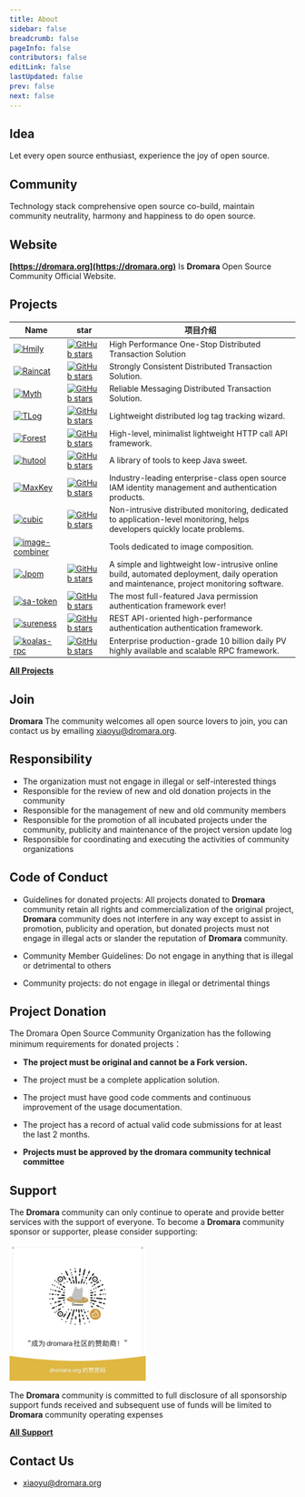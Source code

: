 ```yaml
---
title: About
sidebar: false
breadcrumb: false
pageInfo: false
contributors: false
editLink: false
lastUpdated: false
prev: false
next: false
---
```


## Idea

Let every open source enthusiast, experience the joy of open source.

## Community

Technology stack comprehensive open source co-build, maintain community neutrality, harmony and happiness to do open source.

## Website

**[https://dromara.org](https://dromara.org)** Is **Dromara** Open Source Community Official Website.

## Projects

| Name                                                                                                             | star                                                                                                                                          | 项目介绍                                                                                                                                 |
| ---------------------------------------------------------------------------------------------------------------- | --------------------------------------------------------------------------------------------------------------------------------------------- | ---------------------------------------------------------------------------------------------------------------------------------------- |
| [![Hmily](https://img.shields.io/badge/hmily-blue)](https://github.com/dromara/hmily)                            | [![GitHub stars](https://img.shields.io/github/stars/dromara/hmily?style=flat-square&color=blue)](https://github.com/dromara/hmily)           | High Performance One-Stop Distributed Transaction Solution                                                                               |
| [![Raincat](https://img.shields.io/badge/raincat-blue)](https://github.com/dromara/raincat)                      | [![GitHub stars](https://img.shields.io/github/stars/dromara/raincat?style=flat-square&color=blue)](https://github.com/dromara/raincat)       | Strongly Consistent Distributed Transaction Solution.                                                                                    |
| [![Myth](https://img.shields.io/badge/myth-blue)](https://github.com/dromara/myth)                               | [![GitHub stars](https://img.shields.io/github/stars/dromara/myth?style=flat-square&color=blue)](https://github.com/dromara/myth)             | Reliable Messaging Distributed Transaction Solution.                                                                                     |
| [![TLog](https://img.shields.io/badge/TLog-blue)](https://github.com/dromara/TLog)                               | [![GitHub stars](https://img.shields.io/github/stars/dromara/TLog?style=flat-square&color=blue)](https://github.com/dromara/TLog)             | Lightweight distributed log tag tracking wizard.                                                                                         |
| [![Forest](https://img.shields.io/badge/forest-blue)](https://github.com/dromara/forest)                         | [![GitHub stars](https://img.shields.io/github/stars/dromara/forest?style=flat-square&color=blue)](https://github.com/dromara/forest)         | High-level, minimalist lightweight HTTP call API framework.                                                                              |
| [![hutool](https://img.shields.io/badge/hutool-blue)](https://github.com/dromara/hutool)                         | [![GitHub stars](https://img.shields.io/github/stars/dromara/hutool?style=flat-square&color=blue)](https://github.com/dromara/hutool)         | A library of tools to keep Java sweet.                                                                                                   |
| [![MaxKey](https://img.shields.io/badge/MaxKey-blue)](https://github.com/dromara/MaxKey)                         | [![GitHub stars](https://img.shields.io/github/stars/dromara/MaxKey?style=flat-square&color=blue)](https://github.com/dromara/MaxKey)         | Industry-leading enterprise-class open source IAM identity management and authentication products.                                       |
| [![cubic](https://img.shields.io/badge/cubic-blue)](https://github.com/dromara/cubic)                            | [![GitHub stars](https://img.shields.io/github/stars/dromara/cubic?style=flat-square&color=blue)](https://github.com/dromara/cubic)           | Non-intrusive distributed monitoring, dedicated to application-level monitoring, helps developers quickly locate problems.               |
| [![image-combiner](https://img.shields.io/badge/image-combiner-blue)](https://github.com/dromara/image-combiner) |                                                                                                                                               | Tools dedicated to image composition.                                                                                                    |
| [![Jpom](https://img.shields.io/badge/Jpom-blue)](https://github.com/dromara/Jpom)                               | [![GitHub stars](https://img.shields.io/github/stars/dromara/Jpom?style=flat-square&color=blue)](https://github.com/dromara/Jpom)             | A simple and lightweight low-intrusive online build, automated deployment, daily operation and maintenance, project monitoring software. |
| [![sa-token](https://img.shields.io/badge/sa-token-blue)](https://github.com/dromara/sa-token)                   | [![GitHub stars](https://img.shields.io/github/stars/dromara/sa-token?style=flat-square&color=blue)](https://github.com/dromara/sa-token)     | The most full-featured Java permission authentication framework ever!                                                                    |
| [![sureness](https://img.shields.io/badge/sureness-blue)](https://github.com/dromara/sureness)                   | [![GitHub stars](https://img.shields.io/github/stars/dromara/sureness?style=flat-square&color=blue)](https://github.com/dromara/sureness)     | REST API-oriented high-performance authentication authentication framework.                                                              |
| [![koalas-rpc](https://img.shields.io/badge/koalas-rpc-blue)](https://github.com/dromara/koalas-rpc)             | [![GitHub stars](https://img.shields.io/github/stars/dromara/koalas-rpc?style=flat-square&color=blue)](https://github.com/dromara/koalas-rpc) | Enterprise production-grade 10 billion daily PV highly available and scalable RPC framework.                                             |

**[All Projects](https://github.com/dromara/)**

## Join

**Dromara** The community welcomes all open source lovers to join, you can contact us by emailing [xiaoyu@dromara.org](mailto:xiaoyu@dromara.org).

## Responsibility

- The organization must not engage in illegal or self-interested things
- Responsible for the review of new and old donation projects in the community
- Responsible for the management of new and old community members
- Responsible for the promotion of all incubated projects under the community, publicity and maintenance of the project version update log
- Responsible for coordinating and executing the activities of community organizations

## Code of Conduct

- Guidelines for donated projects: All projects donated to **Dromara** community retain all rights and commercialization of the original project, **Dromara** community does not interfere in any way except to assist in promotion, publicity and operation, but donated projects must not engage in illegal acts or slander the reputation of **Dromara** community.

- Community Member Guidelines: Do not engage in anything that is illegal or detrimental to others

- Community projects: do not engage in illegal or detrimental things

## Project Donation

The Dromara Open Source Community Organization has the following minimum requirements for donated projects：

- **The project must be original and cannot be a Fork version.**
- The project must be a complete application solution.

- The project must have good code comments and continuous improvement of the usage documentation.
- The project has a record of actual valid code submissions for at least the last 2 months.
- **Projects must be approved by the dromara community technical committee**

## Support

The **Dromara** community can only continue to operate and provide better services with the support of everyone. To become a **Dromara** community sponsor or supporter, please consider supporting:

 <img src="/assets/img/donation.png" height="240">

The **Dromara** community is committed to full disclosure of all sponsorship support funds received and subsequent use of funds will be limited to **Dromara** community operating expenses

**[All Support](https://dromara.github.io/donate.html)**

## Contact Us

- [xiaoyu@dromara.org](mailto:xiaoyu@dromara.org)
